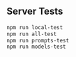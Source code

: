 ## Server Tests

```bash
npm run local-test
npm run all-test
npm run prompts-test
npm run models-test
```